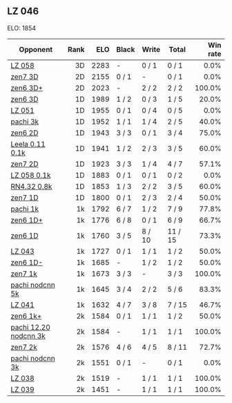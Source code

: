 ## LZ 046 ##

ELO: 1854

Opponent | Rank | ELO | Black | Write | Total | Win rate
---------|-----:|----:|-------|-------|-------|-------:
[LZ 058](LZ%20058.md) | 3D | 2283 | - | 0 / 1 | 0 / 1 | 0.0%
[zen7 3D](zen7%203D.md) | 2D | 2155 | 0 / 1 | - | 0 / 1 | 0.0%
[zen6 3D+](zen6%203D+.md) | 2D | 2023 | - | 2 / 2 | 2 / 2 | 100.0%
[zen6 3D](zen6%203D.md) | 1D | 1989 | 1 / 2 | 0 / 3 | 1 / 5 | 20.0%
[LZ 051](LZ%20051.md) | 1D | 1955 | 0 / 1 | 0 / 4 | 0 / 5 | 0.0%
[pachi 3k](pachi%203k.md) | 1D | 1952 | 1 / 1 | 1 / 4 | 2 / 5 | 40.0%
[zen6 2D](zen6%202D.md) | 1D | 1943 | 3 / 3 | 0 / 1 | 3 / 4 | 75.0%
[Leela 0.11 0.1k](Leela%200.11%200.1k.md) | 1D | 1941 | 1 / 2 | 2 / 3 | 3 / 5 | 60.0%
[zen7 2D](zen7%202D.md) | 1D | 1923 | 3 / 3 | 1 / 4 | 4 / 7 | 57.1%
[LZ 058 0.1k](LZ%20058%200.1k.md) | 1D | 1883 | 0 / 1 | 0 / 1 | 0 / 2 | 0.0%
[RN4.32 0.8k](RN4.32%200.8k.md) | 1D | 1853 | 1 / 3 | 2 / 2 | 3 / 5 | 60.0%
[zen7 1D](zen7%201D.md) | 1D | 1800 | 0 / 1 | 2 / 3 | 2 / 4 | 50.0%
[pachi 1k](pachi%201k.md) | 1k | 1792 | 6 / 7 | 1 / 2 | 7 / 9 | 77.8%
[zen6 1D+](zen6%201D+.md) | 1k | 1776 | 6 / 8 | 0 / 1 | 6 / 9 | 66.7%
[zen6 1D](zen6%201D.md) | 1k | 1760 | 3 / 5 | 8 / 10 | 11 / 15 | 73.3%
[LZ 043](LZ%20043.md) | 1k | 1727 | 0 / 1 | 1 / 1 | 1 / 2 | 50.0%
[zen6 1D-](zen6%201D-.md) | 1k | 1685 | - | 1 / 2 | 1 / 2 | 50.0%
[zen7 1k](zen7%201k.md) | 1k | 1673 | 3 / 3 | - | 3 / 3 | 100.0%
[pachi nodcnn 5k](pachi%20nodcnn%205k.md) | 1k | 1645 | 3 / 4 | 2 / 2 | 5 / 6 | 83.3%
[LZ 041](LZ%20041.md) | 1k | 1632 | 4 / 7 | 3 / 8 | 7 / 15 | 46.7%
[zen6 1k+](zen6%201k+.md) | 2k | 1584 | 0 / 1 | 1 / 1 | 1 / 2 | 50.0%
[pachi 12.20 nodcnn 3k](pachi%2012.20%20nodcnn%203k.md) | 2k | 1584 | - | 1 / 1 | 1 / 1 | 100.0%
[zen7 2k](zen7%202k.md) | 2k | 1576 | 4 / 6 | 4 / 5 | 8 / 11 | 72.7%
[pachi nodcnn 3k](pachi%20nodcnn%203k.md) | 2k | 1551 | 0 / 1 | - | 0 / 1 | 0.0%
[LZ 038](LZ%20038.md) | 2k | 1519 | - | 1 / 1 | 1 / 1 | 100.0%
[LZ 039](LZ%20039.md) | 2k | 1451 | - | 1 / 1 | 1 / 1 | 100.0%
